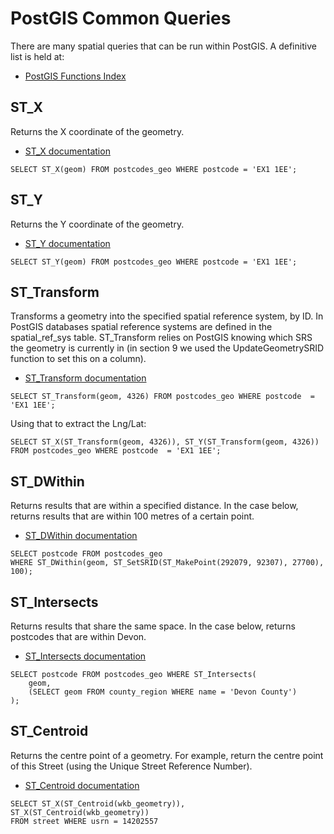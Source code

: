 PostGIS Common Queries
======================

There are many spatial queries that can be run within PostGIS.  A definitive list is held at:

- [PostGIS Functions Index](https://postgis.net/docs/PostGIS_Special_Functions_Index.html)

ST_X
----

Returns the X coordinate of the geometry.

- [ST_X documentation](https://postgis.net/docs/ST_X.html)

```PLpgSQL
SELECT ST_X(geom) FROM postcodes_geo WHERE postcode = 'EX1 1EE';
```

ST_Y
----

Returns the Y coordinate of the geometry.

- [ST_Y documentation](https://postgis.net/docs/ST_Y.html)

```PLpgSQL
SELECT ST_Y(geom) FROM postcodes_geo WHERE postcode = 'EX1 1EE';
```

ST_Transform
------------

Transforms a geometry into the specified spatial reference system, by ID.  In PostGIS databases spatial reference systems are defined in the spatial_ref_sys table.  ST_Transform relies on PostGIS knowing which SRS the geometry is currently in (in section 9 we used the UpdateGeometrySRID function to set this on a column).

- [ST_Transform documentation](https://postgis.net/docs/ST_Transform.html)

```PLpgSQL
SELECT ST_Transform(geom, 4326) FROM postcodes_geo WHERE postcode  = 'EX1 1EE';
```

Using that to extract the Lng/Lat:

```PLpgSQL
SELECT ST_X(ST_Transform(geom, 4326)), ST_Y(ST_Transform(geom, 4326))
FROM postcodes_geo WHERE postcode  = 'EX1 1EE';
```

ST_DWithin
----------

Returns results that are within a specified distance. In the case below, returns results that are within 100 metres of a certain point.

- [ST_DWithin documentation](https://postgis.net/docs/ST_DWithin.html)

```PLpgSQL
SELECT postcode FROM postcodes_geo 
WHERE ST_DWithin(geom, ST_SetSRID(ST_MakePoint(292079, 92307), 27700), 100);
```

ST_Intersects
-------------

Returns results that share the same space.  In the case below, returns postcodes that are within Devon.

- [ST_Intersects documentation](https://postgis.net/docs/ST_Intersects.html)

```PLpgSQL
SELECT postcode FROM postcodes_geo WHERE ST_Intersects(
    geom,
    (SELECT geom FROM county_region WHERE name = 'Devon County')
);
```

ST_Centroid
-----------

Returns the centre point of a geometry.  For example, return the centre point of this Street (using the Unique Street Reference Number).

- [ST_Centroid documentation](https://postgis.net/docs/ST_Centroid.html)

```PLpgSQL
SELECT ST_X(ST_Centroid(wkb_geometry)), ST_X(ST_Centroid(wkb_geometry))
FROM street WHERE usrn = 14202557
```
